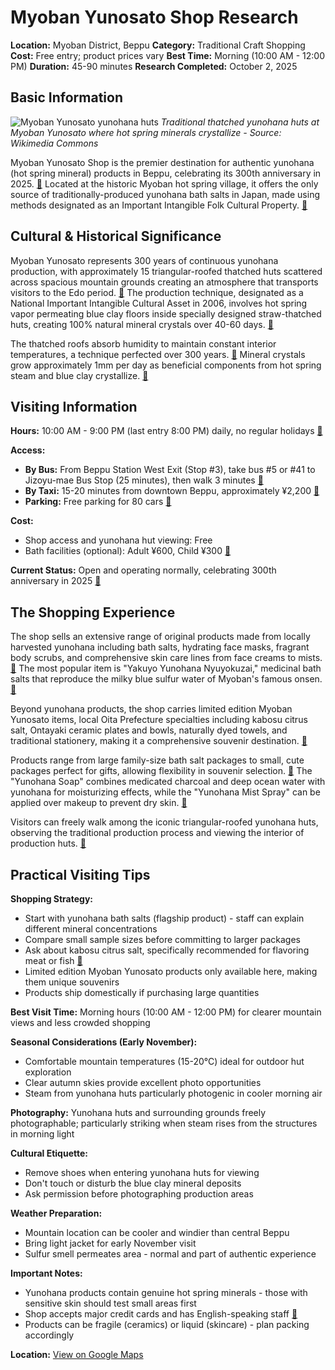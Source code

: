 # Myoban Yunosato Shop Research

**Location:** Myoban District, Beppu
**Category:** Traditional Craft Shopping
**Cost:** Free entry; product prices vary
**Best Time:** Morning (10:00 AM - 12:00 PM)
**Duration:** 45-90 minutes
**Research Completed:** October 2, 2025

## Basic Information

![Myoban Yunosato yunohana huts](https://upload.wikimedia.org/wikipedia/commons/4/40/2023-04-03_Myoban_Onsen%E3%80%81%E6%98%8E%E7%A4%AC%E6%B8%A9%E6%B3%89%E6%B9%AF%E3%81%AE%E8%8A%B1%E5%B0%8F%E5%B1%8B_DSCF0046.jpg)
*Traditional thatched yunohana huts at Myoban Yunosato where hot spring minerals crystallize - Source: Wikimedia Commons*

Myoban Yunosato Shop is the premier destination for authentic yunohana (hot spring mineral) products in Beppu, celebrating its 300th anniversary in 2025. [🔗](https://300th.yuno-hana.jp/en/) Located at the historic Myoban hot spring village, it offers the only source of traditionally-produced yunohana bath salts in Japan, made using methods designated as an Important Intangible Folk Cultural Property. [🔗](https://enjoyonsen.city.beppu-jp.com/onsen/myoban-yunosato-soak-in-silky-blue-hot-springs-among-traditional-japanese-huts/)

## Cultural & Historical Significance

Myoban Yunosato represents 300 years of continuous yunohana production, with approximately 15 triangular-roofed thatched huts scattered across spacious mountain grounds creating an atmosphere that transports visitors to the Edo period. [🔗](https://enjoyonsen.city.beppu-jp.com/onsen/myoban-yunosato-soak-in-silky-blue-hot-springs-among-traditional-japanese-huts/) The production technique, designated as a National Important Intangible Cultural Asset in 2006, involves hot spring vapor permeating blue clay floors inside specially designed straw-thatched huts, creating 100% natural mineral crystals over 40-60 days. [🔗](https://yuno-hana.jp/en/)

The thatched roofs absorb humidity to maintain constant interior temperatures, a technique perfected over 300 years. [🔗](https://oita-tourism.com/en/onsenArea/detail_1124.html) Mineral crystals grow approximately 1mm per day as beneficial components from hot spring steam and blue clay crystallize. [🔗](https://enjoyonsen.city.beppu-jp.com/onsen/myoban-yunosato-soak-in-silky-blue-hot-springs-among-traditional-japanese-huts/)

## Visiting Information

**Hours:** 10:00 AM - 9:00 PM (last entry 8:00 PM) daily, no regular holidays [🔗](https://enjoyonsen.city.beppu-jp.com/onsen/myoban-yunosato-soak-in-silky-blue-hot-springs-among-traditional-japanese-huts/)

**Access:**
- **By Bus:** From Beppu Station West Exit (Stop #3), take bus #5 or #41 to Jizoyu-mae Bus Stop (25 minutes), then walk 3 minutes [🔗](https://yuno-hana.jp/en/facility/access.html)
- **By Taxi:** 15-20 minutes from downtown Beppu, approximately ¥2,200 [🔗](https://enjoyonsen.city.beppu-jp.com/onsen/myoban-yunosato-soak-in-silky-blue-hot-springs-among-traditional-japanese-huts/)
- **Parking:** Free parking for 80 cars [🔗](https://yuno-hana.jp/en/facility/access.html)

**Cost:**
- Shop access and yunohana hut viewing: Free
- Bath facilities (optional): Adult ¥600, Child ¥300 [🔗](https://www.gltjp.com/en/directory/item/12816/)

**Current Status:** Open and operating normally, celebrating 300th anniversary in 2025 [🔗](https://300th.yuno-hana.jp/en/)

## The Shopping Experience

The shop sells an extensive range of original products made from locally harvested yunohana including bath salts, hydrating face masks, fragrant body scrubs, and comprehensive skin care lines from face creams to mists. [🔗](https://enjoyonsen.city.beppu-jp.com/onsen/myoban-yunosato-soak-in-silky-blue-hot-springs-among-traditional-japanese-huts/) The most popular item is "Yakuyo Yunohana Nyuyokuzai," medicinal bath salts that reproduce the milky blue sulfur water of Myoban's famous onsen. [🔗](https://enjoyonsen.city.beppu-jp.com/food-and-shopping/yunohanagoya/)

Beyond yunohana products, the shop carries limited edition Myoban Yunosato items, local Oita Prefecture specialties including kabosu citrus salt, Ontayaki ceramic plates and bowls, naturally dyed towels, and traditional stationery, making it a comprehensive souvenir destination. [🔗](https://enjoyonsen.city.beppu-jp.com/onsen/myoban-yunosato-soak-in-silky-blue-hot-springs-among-traditional-japanese-huts/)

Products range from large family-size bath salt packages to small, cute packages perfect for gifts, allowing flexibility in souvenir selection. [🔗](https://enjoyonsen.city.beppu-jp.com/onsen/myoban-yunosato-soak-in-silky-blue-hot-springs-among-traditional-japanese-huts/) The "Yunohana Soap" combines medicated charcoal and deep ocean water with yunohana for moisturizing effects, while the "Yunohana Mist Spray" can be applied over makeup to prevent dry skin. [🔗](https://enjoyonsen.city.beppu-jp.com/food-and-shopping/dont-leave-beppu-without-these-7-souvenirs-from-japans-city-of-onsen-and-where-to-buy-them/)

Visitors can freely walk among the iconic triangular-roofed yunohana huts, observing the traditional production process and viewing the interior of production huts. [🔗](https://enjoyonsen.city.beppu-jp.com/onsen/myoban-yunosato-soak-in-silky-blue-hot-springs-among-traditional-japanese-huts/)

## Practical Visiting Tips

**Shopping Strategy:**
- Start with yunohana bath salts (flagship product) - staff can explain different mineral concentrations
- Compare small sample sizes before committing to larger packages
- Ask about kabosu citrus salt, specifically recommended for flavoring meat or fish [🔗](https://enjoyonsen.city.beppu-jp.com/onsen/myoban-yunosato-soak-in-silky-blue-hot-springs-among-traditional-japanese-huts/)
- Limited edition Myoban Yunosato products only available here, making them unique souvenirs
- Products ship domestically if purchasing large quantities

**Best Visit Time:** Morning hours (10:00 AM - 12:00 PM) for clearer mountain views and less crowded shopping

**Seasonal Considerations (Early November):**
- Comfortable mountain temperatures (15-20°C) ideal for outdoor hut exploration
- Clear autumn skies provide excellent photo opportunities
- Steam from yunohana huts particularly photogenic in cooler morning air

**Photography:** Yunohana huts and surrounding grounds freely photographable; particularly striking when steam rises from the structures in morning light

**Cultural Etiquette:**
- Remove shoes when entering yunohana huts for viewing
- Don't touch or disturb the blue clay mineral deposits
- Ask permission before photographing production areas

**Weather Preparation:**
- Mountain location can be cooler and windier than central Beppu
- Bring light jacket for early November visit
- Sulfur smell permeates area - normal and part of authentic experience

**Important Notes:**
- Yunohana products contain genuine hot spring minerals - those with sensitive skin should test small areas first
- Shop accepts major credit cards and has English-speaking staff [🔗](https://yuno-hana.jp/en/)
- Products can be fragile (ceramics) or liquid (skincare) - plan packing accordingly

**Location:** [View on Google Maps](https://maps.google.com/maps?q=33.2923,131.4545)
